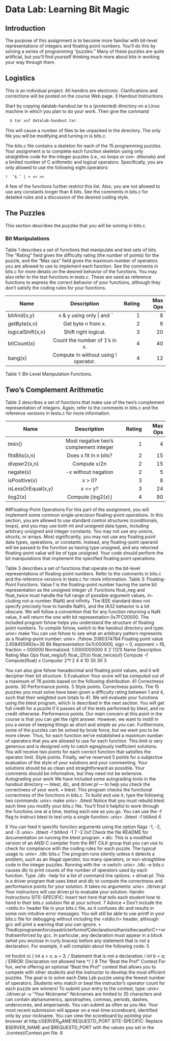 # Data Lab: Learning Bit Magic

## Introduction

The purpose of this assignment is to become more familiar with bit-level representations of integers and floating point numbers. You’ll do this by solving a series of programming “puzzles.” Many of these puzzles are quite artificial, but you’ll find yourself thinking much more about bits in working your way through them.

## Logistics

This is an individual project. All handins are electronic. Clarifications and corrections will be posted on the course Web page.
3 Handout Instructions


Start by copying datalab-handout.tar to a (protected) directory on a Linux machine in which you plan to do your work. Then give the command

```bash
  $ tar xvf datalab-handout.tar.
```
This will cause a number of files to be unpacked in the directory. The only file you will be modifying and turning in is bits.c.

The bits.c file contains a skeleton for each of the 15 programming puzzles. Your assignment is to complete each function skeleton using only straightline code for the integer puzzles (i.e., no loops or con- ditionals) and a limited number of C arithmetic and logical operators. Specifically, you are only allowed to use the following eight operators:

```
!  ̃ & ˆ | + << >>
```

A few of the functions further restrict this list. Also, you are not allowed to use any constants longer than 8 bits. See the comments in bits.c for detailed rules and a discussion of the desired coding style.

## The Puzzles
This section describes the puzzles that you will be solving in bits.c.

### Bit Manipulations
Table 1 describes a set of functions that manipulate and test sets of bits. The “Rating” field gives the difficulty rating (the number of points) for the puzzle, and the “Max ops” field gives the maximum number of operators you are allowed to use to implement each function. See the comments in bits.c for more details on the desired behavior of the functions. You may also refer to the test functions in tests.c. These are used as reference functions to express the correct behavior of your functions, although they don’t satisfy the coding rules for your functions.


| Name        | Description           | Rating  | Max Ops |
| ------------- |:-------------:| -----:|-----:|
| bitAnd(x,y) | x & y using only &#124; and ̃|1 | 8|
| getByte(x,n) |Get byte n from x. | 2 | 6|
| logicalShift(x,n) | Shift right logical. | 3 |20|
| bitCount(x)| Count the number of 1’s in x. | 4|40|
| bang(x)| Compute !n without using ! operator. |4| 12|

Table 1: Bit-Level Manipulation Functions.

## Two’s Complement Arithmetic

Table 2 describes a set of functions that make use of the two’s complement representation of integers. Again, refer to the comments in bits.c and the reference versions in tests.c for more information.

| Name        | Description           | Rating  | Max Ops |
| ------------- |:-------------:| -----:|-----:|
| tmin()| Most negative two’s complement integer| 1 | 4|
| fitsBits(x,n) | Does x fit in n bits? | 2 | 15 |
| divpwr2(x,n)| Compute x/2n| 2| 15|
| negate(x) | -x without negation |2 | 5|
| isPositive(x)|x > 0? |3 | 8 |
| isLessOrEqual(x,y) | x <= y? | 3 | 24 |
| ilog2(x) | Compute ⌊log2(x)⌋ | 4 | 90 |

##Floating-Point Operations
For this part of the assignment, you will implement some common single-precision floating-point operations. In this section, you are allowed to use standard control structures (conditionals, loops), and you may use both int and unsigned data types, including arbitrary unsigned and integer constants. You may not use any unions, structs, or arrays. Most significantly, you may not use any floating point data types, operations, or constants. Instead, any floating-point operand will be passed to the function as having type unsigned, and any returned floating-point value will be of type unsigned. Your code should perform the bit manipulations that implement the specified floating point operations.

Table 3 describes a set of functions that operate on the bit-level representations of floating-point numbers. Refer to the comments in bits.c and the reference versions in tests.c for more information.
Table 3: Floating-Point Functions. Value f is the floating-point number having the same bit representation as the unsigned integer uf.
Functions float_neg and float_twice must handle the full range of possible argument values, in- cluding not-a-number (NaN) and infinity. The IEEE standard does not specify precisely how to handle NaN’s, and the IA32 behavior is a bit obscure. We will follow a convention that for any function returning a NaN value, it will return the one with bit representation 0x7FC00000.
The included program fshow helps you understand the structure of floating point numbers. To compile fshow, switch to the handout directory and type:
unix> make
You can use fshow to see what an arbitrary pattern represents as a floating-point number:
  unix> ./fshow 2080374784
  Floating point value 2.658455992e+36
  Bit Representation 0x7c000000, sign = 0, exponent = f8, fraction = 000000
  Normalized.  1.0000000000 X 2ˆ(121)
   Name
Description
  Rating
 Max Ops
  float_neg(uf)
float_i2f(x)
float_twice(uf)
    Compute -f Compute(float) x Computer 2*f
  2 4 4
     10 30 30
    3

You can also give fshow hexadecimal and floating point values, and it will decipher their bit structure.
5 Evaluation
Your score will be computed out of a maximum of 76 points based on the following distribution:
41 Correctness points. 30 Performance points. 5 Style points.
Correctness points. The 15 puzzles you must solve have been given a difficulty rating between 1 and 4, such that their weighted sum totals to 41. We will evaluate your functions using the btest program, which is described in the next section. You will get full credit for a puzzle if it passes all of the tests performed by btest, and no credit otherwise.
Performance points. Our main concern at this point in the course is that you can get the right answer. However, we want to instill in you a sense of keeping things as short and simple as you can. Furthermore, some of the puzzles can be solved by brute force, but we want you to be more clever. Thus, for each function we’ve established a maximum number of operators that you are allowed to use for each function. This limit is very generous and is designed only to catch egregiously inefficient solutions. You will receive two points for each correct function that satisfies the operator limit.
Style points. Finally, we’ve reserved 5 points for a subjective evaluation of the style of your solutions and your commenting. Your solutions should be as clean and straightforward as possible. Your comments should be informative, but they need not be extensive.
Autograding your work
We have included some autograding tools in the handout directory — btest, dlc, and driver.pl — to help you check the correctness of your work.
• btest: This program checks the functional correctness of the functions in bits.c. To build and use it, type the following two commands:
      unix> make
      unix> ./btest
Notice that you must rebuild btest each time you modify your bits.c file.
You’ll find it helpful to work through the functions one at a time, testing each one as you go. You can
use the -f flag to instruct btest to test only a single function: unix> ./btest -f bitAnd
4

6
You can feed it specific function arguments using the option flags -1, -2, and -3: unix> ./btest -f bitAnd -1 7 -2 0xf
Check the file README for documentation on running the btest program.
• dlc: This is a modified version of an ANSI C compiler from the MIT CILK group that you can use
to check for compliance with the coding rules for each puzzle. The typical usage is:
    unix> ./dlc bits.c
The program runs silently unless it detects a problem, such as an illegal operator, too many operators, or non-straightline code in the integer puzzles. Running with the -e switch:
unix> ./dlc -e bits.c
causes dlc to print counts of the number of operators used by each function. Type ./dlc -help
for a list of command line options.
• driver.pl: This is a driver program that uses btest and dlc to compute the correctness and performance points for your solution. It takes no arguments:
unix> ./driver.pl
Your instructors will use driver.pl to evaluate your solution.
Handin Instructions
SITE-SPECIFIC: Insert text here that tells each student how to hand in their bits.c solution file at your school.
7 Advice
• Don’t include the <stdio.h> header file in your bits.c file, as it confuses dlc and results in some non-intuitive error messages. You will still be able to use printf in your bits.c file for debugging without including the <stdio.h> header, although gcc will print a warning that you can ignore.
• ThedlcprogramenforcesastricterformofCdeclarationsthanisthecaseforC++orthatisenforced by gcc. In particular, any declaration must appear in a block (what you enclose in curly braces) before any statement that is not a declaration. For example, it will complain about the following code:
5

int foo(int x)
      {
        int a = x;
        a *= 3;     /* Statement that is not a declaration */
        int b = a;  /* ERROR: Declaration not allowed here */
}
8 The “Beat the Prof” Contest
For fun, we’re offering an optional “Beat the Prof” contest that allows you to compete with other students and the instructor to develop the most efficient puzzles. The goal is to solve each Data Lab puzzle using the fewest number of operators. Students who match or beat the instructor’s operator count for each puzzle are winners!
To submit your entry to the contest, type:
    unix> ./driver.pl -u ‘‘Your Nickname’’
Nicknames are limited to 35 characters and can contain alphanumerics, apostrophes, commas, periods, dashes, underscores, and ampersands. You can submit as often as you like. Your most recent submission will appear on a real-time scoreboard, identified only by your nickname. You can view the scoreboard by pointing your browser at
http://$SERVER_NAME:$REQUESTD_PORT
SITE-SPECIFIC: Replace $SERVER_NAME and $REQUESTD_PORT with the values you
set in the ./contest/Contest.pm file.
6
